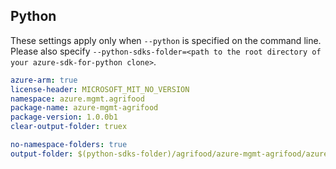 ## Python

These settings apply only when `--python` is specified on the command line.
Please also specify `--python-sdks-folder=<path to the root directory of your azure-sdk-for-python clone>`.

``` yaml $(python)
azure-arm: true
license-header: MICROSOFT_MIT_NO_VERSION
namespace: azure.mgmt.agrifood
package-name: azure-mgmt-agrifood
package-version: 1.0.0b1
clear-output-folder: truex
```

``` yaml $(python)
no-namespace-folders: true
output-folder: $(python-sdks-folder)/agrifood/azure-mgmt-agrifood/azure/mgmt/agrifood
```

